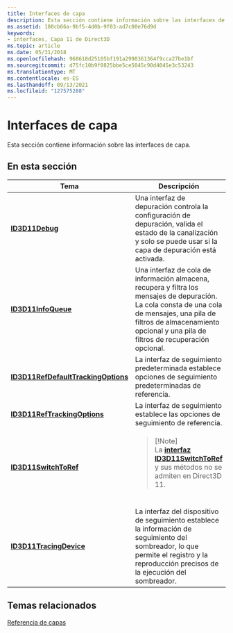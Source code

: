 ```yaml
---
title: Interfaces de capa
description: Esta sección contiene información sobre las interfaces de capa.
ms.assetid: 100cb66a-9bf5-4d0b-9f03-ad7c00e76d9d
keywords:
- interfaces, Capa 11 de Direct3D
ms.topic: article
ms.date: 05/31/2018
ms.openlocfilehash: 968618d25105bf191a2998361364f9cca27be1bf
ms.sourcegitcommit: d75fc10b9f0825bbe5ce5045c90d4045e3c53243
ms.translationtype: MT
ms.contentlocale: es-ES
ms.lasthandoff: 09/13/2021
ms.locfileid: "127575288"
---
```

# <a name="layer-interfaces"></a>Interfaces de capa

Esta sección contiene información sobre las interfaces de capa.


## <a name="in-this-section"></a>En esta sección




| Tema | Descripción | 
|-------|-------------|
| <a href="/windows/desktop/api/D3D11SDKLayers/nn-d3d11sdklayers-id3d11debug"><strong>ID3D11Debug</strong></a><br /> | Una interfaz de depuración controla la configuración de depuración, valida el estado de la canalización y solo se puede usar si la capa de depuración está activada.<br /> | 
| <a href="/windows/desktop/api/D3D11SDKLayers/nn-d3d11sdklayers-id3d11infoqueue"><strong>ID3D11InfoQueue</strong></a><br /> | Una interfaz de cola de información almacena, recupera y filtra los mensajes de depuración. La cola consta de una cola de mensajes, una pila de filtros de almacenamiento opcional y una pila de filtros de recuperación opcional.<br /> | 
| <a href="/windows/desktop/api/D3D11SDKLayers/nn-d3d11sdklayers-id3d11refdefaulttrackingoptions"><strong>ID3D11RefDefaultTrackingOptions</strong></a><br /> | La interfaz de seguimiento predeterminada establece opciones de seguimiento predeterminadas de referencia.<br /> | 
| <a href="/windows/desktop/api/D3D11SDKLayers/nn-d3d11sdklayers-id3d11reftrackingoptions"><strong>ID3D11RefTrackingOptions</strong></a><br /> | La interfaz de seguimiento establece las opciones de seguimiento de referencia.<br /> | 
| <a href="/windows/desktop/api/D3D11SDKLayers/nn-d3d11sdklayers-id3d11switchtoref"><strong>ID3D11SwitchToRef</strong></a><br /> | <blockquote>[!Note]<br />La <a href="/windows/desktop/api/D3D11SDKLayers/nn-d3d11sdklayers-id3d11switchtoref"><strong>interfaz ID3D11SwitchToRef</strong></a> y sus métodos no se admiten en Direct3D 11.</blockquote><br /> | 
| <a href="/windows/desktop/api/D3D11SDKLayers/nn-d3d11sdklayers-id3d11tracingdevice"><strong>ID3D11TracingDevice</strong></a><br /> | La interfaz del dispositivo de seguimiento establece la información de seguimiento del sombreador, lo que permite el registro y la reproducción precisos de la ejecución del sombreador.<br /> | 




 

## <a name="related-topics"></a>Temas relacionados

<dl> <dt>

[Referencia de capas](d3d11-graphics-reference-d3d11-layer.md)
</dt> </dl>

 

 





